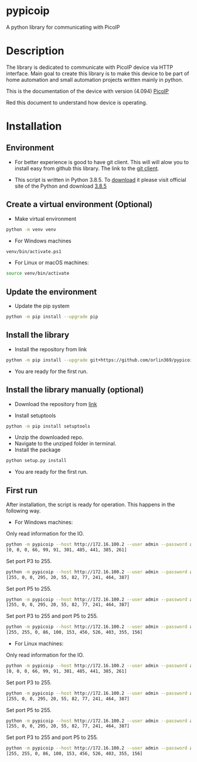 # pypicoip
A python library for communicating with PicoIP

# Description

The library is dedicated to communicate with PicoIP device via HTTP interface.
Main goal to create this library is to make this device to be part of home automation and small automation projects written mainly in python.

This is the documentation of the device with version (4.094)
[PicoIP](https://lan.neomontana-bg.com/doc/pdf/PicoIP-Bg.pdf)

Red this document to understand how device is operating.

# Installation

## Environment

 - For better experience is good to have git client. This will will alow you to install easy from github this library. The link to the [git client](https://git-scm.com/download/win).

 - This script is written in Python 3.8.5. To [download](https://www.python.org/downloads/) it please visit official site of the Python and download [3.8.5](https://www.python.org/ftp/python/3.8.5/python-3.8.5.exe)


## Create a virtual environment (Optional)
 - Make virtual environment
```sh
python -m venv venv
```

 - For Windows machines
```sh
venv/bin/activate.ps1
```
 - For Linux or macOS machines:
```sh
source venv/bin/activate
```

## Update the environment
 - Update the pip system
```bash
python -m pip install --upgrade pip 
```

## Install the library
 - Install the repository from link
```sh
python -m pip install --upgrade git+https://github.com/orlin369/pypicoip.git#egg=pypicoip
```
 - You are ready for the first run.

## Install the library manually (optional)
 - Download the repository from [link](git+https://github.com/robko01/app_python3)

 - Install setuptools
```sh
python -m pip install setuptools
```

 - Unzip the downloaded repo.
 - Navigate to the unziped folder in terminal.
 - Install the package
```sh
python setup.py install
```
 - You are ready for the first run.

## First run
After installation, the script is ready for operation. This happens in the following way.

 - For Windows machines:

Only read information for the IO.

```sh
python -m pypicoip --host http://172.16.100.2 --user admin --password admin
[0, 0, 0, 66, 99, 91, 301, 485, 441, 385, 261]
```

Set port P3 to 255.

```sh
python -m pypicoip --host http://172.16.100.2 --user admin --password admin --p3 255
[255, 0, 0, 295, 20, 55, 82, 77, 241, 464, 387]
```

Set port P5 to 255.

```sh
python -m pypicoip --host http://172.16.100.2 --user admin --password admin --p5 255
[255, 0, 0, 295, 20, 55, 82, 77, 241, 464, 387]
```

Set port P3 to 255 and port P5 to 255.

```sh
python -m pypicoip --host http://172.16.100.2 --user admin --password admin --p3 255 --p5 255
[255, 255, 0, 86, 100, 153, 456, 526, 403, 355, 156]
```

 - For Linux machines:

Only read information for the IO.

```sh
python -m pypicoip --host http://172.16.100.2 --user admin --password admin
[0, 0, 0, 66, 99, 91, 301, 485, 441, 385, 261]
```

Set port P3 to 255.

```sh
python -m pypicoip --host http://172.16.100.2 --user admin --password admin --p3 255
[255, 0, 0, 295, 20, 55, 82, 77, 241, 464, 387]
```

Set port P5 to 255.

```sh
python -m pypicoip --host http://172.16.100.2 --user admin --password admin --p5 255
[255, 0, 0, 295, 20, 55, 82, 77, 241, 464, 387]
```

Set port P3 to 255 and port P5 to 255.

```sh
python -m pypicoip --host http://172.16.100.2 --user admin --password admin --p3 255 --p5 255
[255, 255, 0, 86, 100, 153, 456, 526, 403, 355, 156]
```
